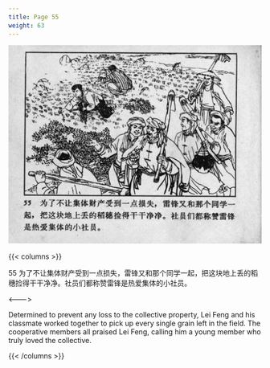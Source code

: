 ```yaml
---
title: Page 55
weight: 63
---
```


![leifeng page](./../../images/leifeng/seifert0522_lf_0064_0.jpg)

{{< columns >}}

55 为了不让集体财产受到一点损失，雷锋又和那个同学一起，把这块地上丢的稻穗捡得干干净净。社员们都称赞雷锋是热爱集体的小社员。

<--->

Determined to prevent any loss to the collective property, Lei Feng and his classmate worked together to pick up every single grain left in the field. The cooperative members all praised Lei Feng, calling him a young member who truly loved the collective.

{{< /columns >}}
